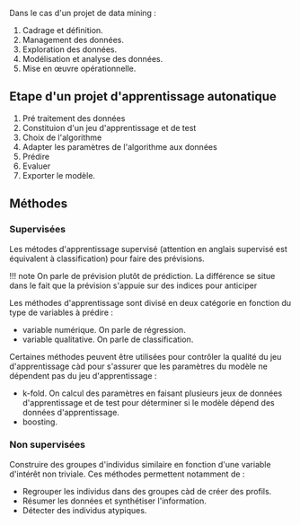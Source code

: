 Dans le cas d'un projet de data mining :

1. Cadrage et définition.
2. Management des données.
3. Exploration des données.
4. Modélisation et analyse des données.
5. Mise en œuvre opérationnelle.

## Etape d'un projet d'apprentissage autonatique

1. Pré traitement des données
2. Constituion d'un jeu d'apprentissage et de test
3. Choix de l'algorithme
4. Adapter les paramètres de l'algorithme aux données
5. Prédire
6. Evaluer
7. Exporter le modèle.

## Méthodes

### Supervisées

Les métodes d'apprentissage supervisé (attention en anglais supervisé est équivalent à classification) pour faire des prévisions.

!!! note
    On parle de prévision plutôt de prédiction. La différence se situe dans le fait que la prévision s'appuie sur des indices pour anticiper 

Les méthodes d'apprentissage sont divisé en deux catégorie en fonction du type de variables à prédire :

* variable numérique. On parle de régression.
* variable qualitative. On parle de classification.

Certaines méthodes peuvent être utilisées pour contrôler la qualité du jeu d'apprentissage càd pour s'assurer que les paramètres du modèle ne dépendent pas du jeu d'apprentissage :

* k-fold. On calcul des paramètres en faisant plusieurs jeux de données d'apprentissage et de test pour déterminer si le modèle dépend des données d'apprentissage.
* boosting. 

### Non supervisées

Construire des groupes d'individus similaire en fonction d'une variable d'intérêt non triviale. Ces méthodes permettent notamment de :

* Regrouper les individus dans des groupes càd de créer des profils.
* Résumer les données et synthétiser l'information.
* Détecter des individus atypiques.


